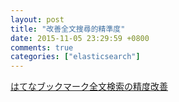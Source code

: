 ```yaml
---
layout: post
title: "改善全文搜尋的精準度"
date: 2015-11-05 23:29:59 +0800
comments: true
categories: ["elasticsearch"]
---
```


<!-- more -->


[はてなブックマーク全文検索の精度改善]

[はてなブックマーク全文検索の精度改善]:https://speakerdeck.com/takuyaa/hatenabutukumakuquan-wen-jian-suo-falsejing-du-gai-shan